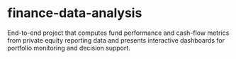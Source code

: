 # finance-data-analysis
End-to-end project that computes fund performance and cash-flow metrics from private equity reporting data and presents interactive dashboards for portfolio monitoring and decision support.
